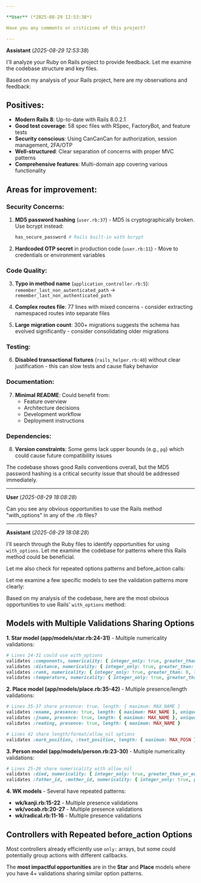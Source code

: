 ```yaml
---

**User** (*2025-08-29 12:53:38*)

Have you any comments or criticisms of this project?

---
```


**Assistant** (*2025-08-29 12:53:38*)

I'll analyze your Ruby on Rails project to provide feedback. Let me examine the codebase structure and key files.

Based on my analysis of your Rails project, here are my observations and feedback:

## **Positives:**

- **Modern Rails 8**: Up-to-date with Rails 8.0.2.1
- **Good test coverage**: 58 spec files with RSpec, FactoryBot, and feature tests
- **Security conscious**: Using CanCanCan for authorization, session management, 2FA/OTP
- **Well-structured**: Clear separation of concerns with proper MVC patterns
- **Comprehensive features**: Multi-domain app covering various functionality

## **Areas for improvement:**

### **Security Concerns:**
1. **MD5 password hashing** (`user.rb:37`) - MD5 is cryptographically broken. Use bcrypt instead:
   ```ruby
   has_secure_password # Rails built-in with bcrypt
   ```

2. **Hardcoded OTP secret** in production code (`user.rb:11`) - Move to credentials or environment variables

### **Code Quality:**
3. **Typo in method name** (`application_controller.rb:5`): `remember_last_non_autenticated_path` → `remember_last_non_authenticated_path`

4. **Complex routes file**: 77 lines with mixed concerns - consider extracting namespaced routes into separate files

5. **Large migration count**: 300+ migrations suggests the schema has evolved significantly - consider consolidating older migrations

### **Testing:**
6. **Disabled transactional fixtures** (`rails_helper.rb:40`) without clear justification - this can slow tests and cause flaky behavior

### **Documentation:**
7. **Minimal README**: Could benefit from:
   - Feature overview
   - Architecture decisions
   - Development workflow
   - Deployment instructions

### **Dependencies:**
8. **Version constraints**: Some gems lack upper bounds (e.g., `pg`) which could cause future compatibility issues

The codebase shows good Rails conventions overall, but the MD5 password hashing is a critical security issue that should be addressed immediately.

---

**User** (*2025-08-29 18:08:28*)

Can you see any obvious opportunities to use the Rails method "with_options" in any of the .rb files?

---

**Assistant** (*2025-08-29 18:08:28*)

I'll search through the Ruby files to identify opportunities for using `with_options`. Let me examine the codebase for patterns where this Rails method could be beneficial.

Let me also check for repeated options patterns and before_action calls:

Let me examine a few specific models to see the validation patterns more clearly:

Based on my analysis of the codebase, here are the most obvious opportunities to use Rails' `with_options` method:

## **Models with Multiple Validations Sharing Options**

**1. Star model (app/models/star.rb:24-31)** - Multiple numericality validations:
```ruby
# Lines 24-31 could use with_options
validates :components, numericality: { integer_only: true, greater_than: 0, less_than: 10 }
validates :distance, numericality: { integer_only: true, greater_than: 0 }
validates :rank, numericality: { integer_only: true, greater_than: 0, less_than_or_equal: 100 }, uniqueness: true, allow_nil: true
validates :temperature, numericality: { integer_only: true, greater_than: 0 }
```

**2. Place model (app/models/place.rb:35-42)** - Multiple presence/length validations:
```ruby
# Lines 35-37 share presence: true, length: { maximum: MAX_NAME }
validates :ename, presence: true, length: { maximum: MAX_NAME }, uniqueness: true
validates :jname, presence: true, length: { maximum: MAX_NAME }, uniqueness: true
validates :reading, presence: true, length: { maximum: MAX_NAME }

# Lines 42 share length/format/allow_nil options
validates :mark_position, :text_position, length: { maximum: MAX_POSN }, format: { with: POSITION }, allow_nil: true
```

**3. Person model (app/models/person.rb:23-30)** - Multiple numericality validations:
```ruby
# Lines 25-26 share numericality with allow_nil
validates :died, numericality: { integer_only: true, greater_than_or_equal_to: MIN_YR }, allow_nil: true
validates :father_id, :mother_id, numericality: { integer_only: true, greater_than: 0 }, allow_nil: true
```

**4. WK models** - Several have repeated patterns:
- **wk/kanji.rb:15-22** - Multiple presence validations
- **wk/vocab.rb:20-27** - Multiple presence validations  
- **wk/radical.rb:11-16** - Multiple presence validations

## **Controllers with Repeated before_action Options**

Most controllers already efficiently use `only:` arrays, but some could potentially group actions with different callbacks.

The **most impactful opportunities** are in the **Star** and **Place** models where you have 4+ validations sharing similar option patterns.


